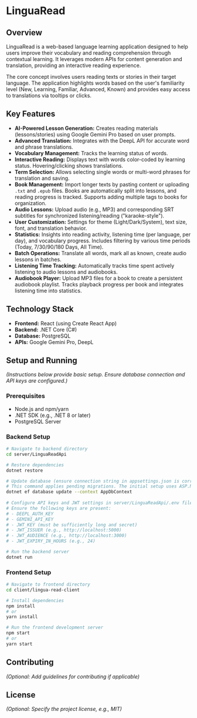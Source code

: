 # LinguaRead

## Overview

LinguaRead is a web-based language learning application designed to help users improve their vocabulary and reading comprehension through contextual learning. It leverages modern APIs for content generation and translation, providing an interactive reading experience.

The core concept involves users reading texts or stories in their target language. The application highlights words based on the user's familiarity level (New, Learning, Familiar, Advanced, Known) and provides easy access to translations via tooltips or clicks.

## Key Features

*   **AI-Powered Lesson Generation:** Creates reading materials (lessons/stories) using Google Gemini Pro based on user prompts.
*   **Advanced Translation:** Integrates with the DeepL API for accurate word and phrase translations.
*   **Vocabulary Management:** Tracks the learning status of words.
*   **Interactive Reading:** Displays text with words color-coded by learning status. Hovering/clicking shows translations.
*   **Term Selection:** Allows selecting single words or multi-word phrases for translation and saving.
*   **Book Management:** Import longer texts by pasting content or uploading `.txt` and `.epub` files. Books are automatically split into lessons, and reading progress is tracked. Supports adding multiple tags to books for organization.
*   **Audio Lessons:** Upload audio (e.g., MP3) and corresponding SRT subtitles for synchronized listening/reading ("karaoke-style").
*   **User Customization:** Settings for theme (Light/Dark/System), text size, font, and translation behavior.
*   **Statistics:** Insights into reading activity, listening time (per language, per day), and vocabulary progress. Includes filtering by various time periods (Today, 7/30/90/180 Days, All Time).
*   **Batch Operations:** Translate all words, mark all as known, create audio lessons in batches.
*   **Listening Time Tracking:** Automatically tracks time spent actively listening to audio lessons and audiobooks.
*   **Audiobook Player:** Upload MP3 files for a book to create a persistent audiobook playlist. Tracks playback progress per book and integrates listening time into statistics.
 
## Technology Stack

*   **Frontend:** React (using Create React App)
*   **Backend:** .NET Core (C#)
*   **Database:** PostgreSQL
*   **APIs:** Google Gemini Pro, DeepL

## Setup and Running

*(Instructions below provide basic setup. Ensure database connection and API keys are configured.)*

### Prerequisites

*   Node.js and npm/yarn
*   .NET SDK (e.g., .NET 8 or later)
*   PostgreSQL Server

### Backend Setup

```bash
# Navigate to backend directory
cd server/LinguaReadApi

# Restore dependencies
dotnet restore

# Update database (ensure connection string in appsettings.json is correct)
# This command applies pending migrations. The initial setup uses ASP.NET Core Identity.
dotnet ef database update --context AppDbContext
 
# Configure API keys and JWT settings in server/LinguaReadApi/.env file (create if needed from .env.example or similar)
# Ensure the following keys are present:
# - DEEPL_AUTH_KEY
# - GEMINI_API_KEY
# - JWT_KEY (must be sufficiently long and secret)
# - JWT_ISSUER (e.g., http://localhost:5000)
# - JWT_AUDIENCE (e.g., http://localhost:3000)
# - JWT_EXPIRY_IN_HOURS (e.g., 24)

# Run the backend server
dotnet run
```

### Frontend Setup

```bash
# Navigate to frontend directory
cd client/lingua-read-client

# Install dependencies
npm install
# or
yarn install

# Run the frontend development server
npm start
# or
yarn start
```

## Contributing

*(Optional: Add guidelines for contributing if applicable)*

## License

*(Optional: Specify the project license, e.g., MIT)*